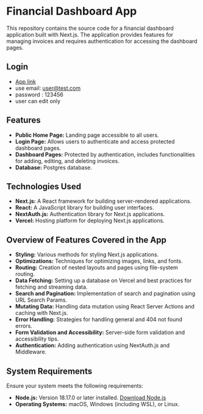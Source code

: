 # Financial Dashboard App

This repository contains the source code for a financial dashboard application built with Next.js. The application provides features for managing invoices and requires authentication for accessing the dashboard pages.

## Login
- <a href="https://next-invoices-gilt.vercel.app" target="_blank">App link</a>
- use email: user@test.com
- password : 123456
- user can edit only
## Features

- **Public Home Page:** Landing page accessible to all users.
- **Login Page:** Allows users to authenticate and access protected dashboard pages.
- **Dashboard Pages:** Protected by authentication, includes functionalities for adding, editing, and deleting invoices.
- **Database:** Postgres database.

## Technologies Used

- **Next.js:** A React framework for building server-rendered applications.
- **React:** A JavaScript library for building user interfaces.
- **NextAuth.js:** Authentication library for Next.js applications.
- **Vercel:** Hosting platform for deploying Next.js applications.

## Overview of Features Covered in the App

- **Styling:** Various methods for styling Next.js applications.
- **Optimizations:** Techniques for optimizing images, links, and fonts.
- **Routing:** Creation of nested layouts and pages using file-system routing.
- **Data Fetching:** Setting up a database on Vercel and best practices for fetching and streaming data.
- **Search and Pagination:** Implementation of search and pagination using URL Search Params.
- **Mutating Data:** Handling data mutation using React Server Actions and caching with Next.js.
- **Error Handling:** Strategies for handling general and 404 not found errors.
- **Form Validation and Accessibility:** Server-side form validation and accessibility tips.
- **Authentication:** Adding authentication using NextAuth.js and Middleware.




## System Requirements

Ensure your system meets the following requirements:

- **Node.js:** Version 18.17.0 or later installed. [Download Node.js](https://nodejs.org/)
- **Operating Systems:** macOS, Windows (including WSL), or Linux.



